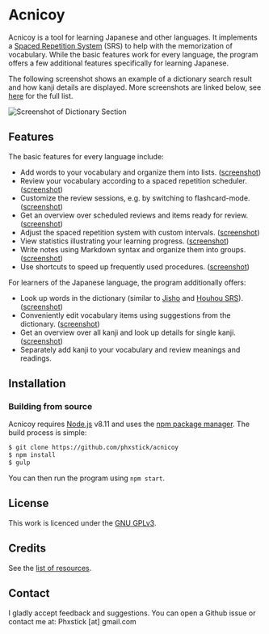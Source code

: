 # Acnicoy

Acnicoy is a tool for learning Japanese and other languages. It implements
a [Spaced Repetition System][SRS] (SRS) to help with the memorization of vocabulary.
While the basic features work for every language, the program offers a few
additional features specifically for learning Japanese.

The following screenshot shows an example of a dictionary search result
and how kanji details are displayed. More screenshots are linked below,
see [here](http://acnicoy.netai.net/screenshots.php) for the full list.

![Screenshot of Dictionary Section](http://acnicoy.netai.net/img/screenshots/acnicoy-screenshot-dictionary.png)


Features
----

The basic features for every language include:

* Add words to your vocabulary and organize them into lists.
  ([screenshot](http://acnicoy.netai.net/img/screenshots/acnicoy-screenshot-vocab-section.png))
* Review your vocabulary according to a spaced repetition scheduler.
  ([screenshot](http://acnicoy.netai.net/img/screenshots/acnicoy-screenshot-test-section-1.png))
* Customize the review sessions, e.g. by switching to flashcard-mode.
  ([screenshot](http://acnicoy.netai.net/img/screenshots/acnicoy-screenshot-test-settings.png))
* Get an overview over scheduled reviews and items ready for review.
  ([screenshot](http://acnicoy.netai.net/img/screenshots/acnicoy-screenshot-home-section.png))
* Adjust the spaced repetition system with custom intervals.
  ([screenshot](http://acnicoy.netai.net/img/screenshots/acnicoy-screenshot-srs-schemes.png))
* View statistics illustrating your learning progress.
  ([screenshot](http://acnicoy.netai.net/img/screenshots/acnicoy-screenshot-stats-section.png))
* Write notes using Markdown syntax and organize them into groups.
  ([screenshot](http://acnicoy.netai.net/img/screenshots/acnicoy-screenshot-notes-section.png))
* Use shortcuts to speed up frequently used procedures.
  ([screenshot](http://acnicoy.netai.net/img/screenshots/acnicoy-screenshot-shortcut-settings.png))

For learners of the Japanese language, the program additionally offers:

* Look up words in the dictionary (similar to [Jisho] and [Houhou SRS]).
  ([screenshot](http://acnicoy.netai.net/img/screenshots/acnicoy-screenshot-dictionary.png))
* Conveniently edit vocabulary items using suggestions from the dictionary.
  ([screenshot](http://acnicoy.netai.net/img/screenshots/acnicoy-screenshot-edit-word-suggestions.png))
* Get an overview over all kanji and look up details for single kanji.
  ([screenshot](http://acnicoy.netai.net/img/screenshots/acnicoy-screenshot-kanji-overview.png))
* Separately add kanji to your vocabulary and review meanings and readings.

Installation
----

### Building from source
Acnicoy requires [Node.js] v8.11 and uses the [npm package manager][npm].
The build process is simple:
```sh
$ git clone https://github.com/phxstick/acnicoy
$ npm install
$ gulp
```
You can then run the program using `npm start`.

License
----

This work is licenced under the [GNU GPLv3][GNU GPL].

Credits
----

See the [list of resources](./data/resources.md).

Contact
----

I gladly accept feedback and suggestions. You can open a Github issue or contact
me at: Phxstick [at] gmail.com


   [SRS]: <https://en.wikipedia.org/wiki/Spaced_repetition>
   [Jisho]: <http://jisho.org/>
   [Houhou SRS]: <http://houhou-srs.com/>
   [Node.js]: <https://nodejs.org/>
   [npm]: <https://www.npmjs.com/>
   [GNU GPL]: <https://www.gnu.org/licenses/gpl-3.0.en.html>

